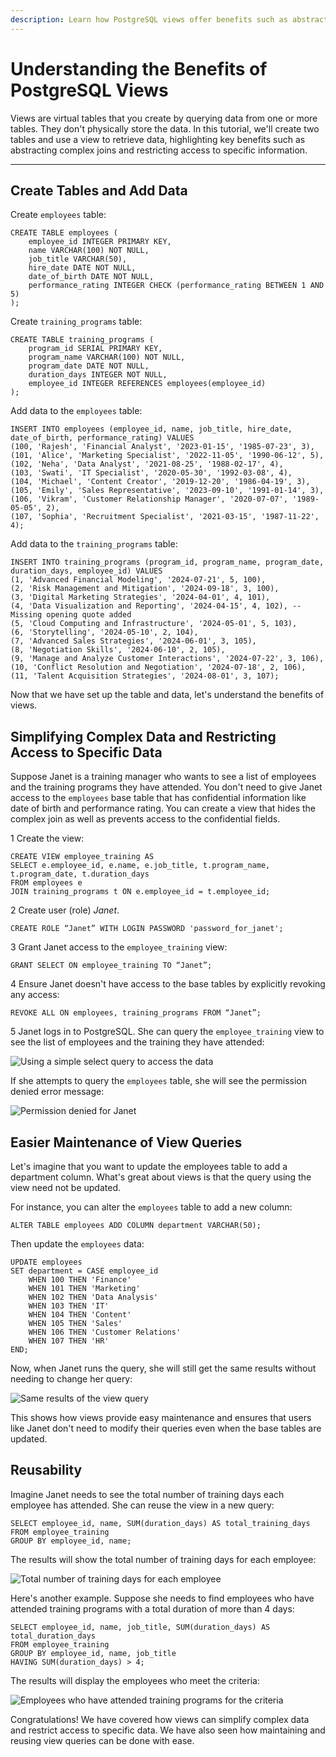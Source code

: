 ```yaml
---
description: Learn how PostgreSQL views offer benefits such as abstracting query complexity through a real-world scenario.
---
```


# Understanding the Benefits of PostgreSQL Views
Views are virtual tables that you create by querying data from one or more tables. They don't physically store the data. In this tutorial, we'll create two tables and use a view to retrieve data, highlighting key benefits such as abstracting complex joins and restricting access to specific information.

---

## Create Tables and Add Data
Create `employees` table:

```pgsql
CREATE TABLE employees (
    employee_id INTEGER PRIMARY KEY,
    name VARCHAR(100) NOT NULL,
    job_title VARCHAR(50),
    hire_date DATE NOT NULL,
    date_of_birth DATE NOT NULL,
    performance_rating INTEGER CHECK (performance_rating BETWEEN 1 AND 5)
);
```

Create `training_programs` table:

```pgsql
CREATE TABLE training_programs (
    program_id SERIAL PRIMARY KEY,
    program_name VARCHAR(100) NOT NULL,
    program_date DATE NOT NULL,
    duration_days INTEGER NOT NULL,
    employee_id INTEGER REFERENCES employees(employee_id)
);
```

Add data to the `employees` table:

```pgsql
INSERT INTO employees (employee_id, name, job_title, hire_date, date_of_birth, performance_rating) VALUES
(100, 'Rajesh', 'Financial Analyst', '2023-01-15', '1985-07-23', 3),
(101, 'Alice', 'Marketing Specialist', '2022-11-05', '1990-06-12', 5),
(102, 'Neha', 'Data Analyst', '2021-08-25', '1988-02-17', 4),
(103, 'Swati', 'IT Specialist', '2020-05-30', '1992-03-08', 4),
(104, 'Michael', 'Content Creator', '2019-12-20', '1986-04-19', 3),
(105, 'Emily', 'Sales Representative', '2023-09-10', '1991-01-14', 3),
(106, 'Vikram', 'Customer Relationship Manager', '2020-07-07', '1989-05-05', 2),
(107, 'Sophia', 'Recruitment Specialist', '2021-03-15', '1987-11-22', 4);
```

Add data to the `training_programs` table:

```pgsql
INSERT INTO training_programs (program_id, program_name, program_date, duration_days, employee_id) VALUES
(1, 'Advanced Financial Modeling', '2024-07-21', 5, 100),
(2, 'Risk Management and Mitigation', '2024-09-18', 3, 100),
(3, 'Digital Marketing Strategies', '2024-04-01', 4, 101),
(4, 'Data Visualization and Reporting', '2024-04-15', 4, 102), -- Missing opening quote added
(5, 'Cloud Computing and Infrastructure', '2024-05-01', 5, 103),
(6, 'Storytelling', '2024-05-10', 2, 104),
(7, 'Advanced Sales Strategies', '2024-06-01', 3, 105),
(8, 'Negotiation Skills', '2024-06-10', 2, 105),
(9, 'Manage and Analyze Customer Interactions', '2024-07-22', 3, 106),
(10, 'Conflict Resolution and Negotiation', '2024-07-18', 2, 106),
(11, 'Talent Acquisition Strategies', '2024-08-01', 3, 107);
```

Now that we have set up the table and data, let's understand the benefits of views.

## Simplifying Complex Data and Restricting Access to Specific Data
Suppose Janet is a training manager who wants to see a list of employees and the training programs they have attended. You don't need to give Janet access to the `employees` base table that has confidential information like date of birth and performance rating. You can create a view that hides the complex join as well as prevents access to the confidential fields.

<span class="step-number">1</span> Create the view:

```pgsql
CREATE VIEW employee_training AS
SELECT e.employee_id, e.name, e.job_title, t.program_name, t.program_date, t.duration_days
FROM employees e
JOIN training_programs t ON e.employee_id = t.employee_id;
```

<span class="step-number">2</span> Create user (role) *Janet*.

```pgsql
CREATE ROLE “Janet” WITH LOGIN PASSWORD 'password_for_janet';
```

<span class="step-number">3</span> Grant Janet access to the `employee_training` view:

```pgsql
GRANT SELECT ON employee_training TO “Janet”;
```

<span class="step-number">4</span> Ensure Janet doesn't have access to the base tables by explicitly revoking any access:

```pgsql
REVOKE ALL ON employees, training_programs FROM “Janet”;
```

<span class="step-number">5</span> Janet logs in to PostgreSQL. She can query the `employee_training` view to see the list of employees and the training they have attended:

![Using a simple select query to access the data](seeview1.png)

If she attempts to query the `employees` table, she will see the permission denied error message:

![Permission denied for Janet](seeview2.png)

## Easier Maintenance of View Queries
Let's imagine that you want to update the employees table to add a department column. What's great about views is that the query using the view need not be updated.

For instance, you can alter the `employees` table to add a new column:

```pgsql
ALTER TABLE employees ADD COLUMN department VARCHAR(50);
```

Then update the `employees` data:

```pgsql
UPDATE employees
SET department = CASE employee_id
    WHEN 100 THEN 'Finance'
    WHEN 101 THEN 'Marketing'
    WHEN 102 THEN 'Data Analysis'
    WHEN 103 THEN 'IT'
    WHEN 104 THEN 'Content'
    WHEN 105 THEN 'Sales'
    WHEN 106 THEN 'Customer Relations'
    WHEN 107 THEN 'HR'
END;
```

Now, when Janet runs the query, she will still get the same results without needing to change her query:

![Same results of the view query](seeview1.png)

This shows how views provide easy maintenance and ensures that users like Janet don't need to modify their queries even when the base tables are updated.

## Reusability
Imagine Janet needs to see the total number of training days each employee has attended. She can reuse the view in a new query:

```pgsql
SELECT employee_id, name, SUM(duration_days) AS total_training_days
FROM employee_training
GROUP BY employee_id, name;
```

The results will show the total number of training days for each employee:

![Total number of training days for each employee](seeview3.png)

Here's another example. Suppose she needs to find employees who have attended training programs with a total duration of more than 4 days:

```pgsql
SELECT employee_id, name, job_title, SUM(duration_days) AS total_duration_days
FROM employee_training
GROUP BY employee_id, name, job_title
HAVING SUM(duration_days) > 4;
```

The results will display the employees who meet the criteria:

![Employees who have attended training programs for the criteria](seeview4.png)

Congratulations! We have covered how views can simplify complex data and restrict access to specific data. We have also seen how maintaining and reusing view queries can be done with ease.